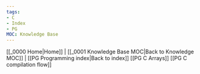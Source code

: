 ```yaml
---
tags: 
- C
- Index
- PG
MOC: Knowledge Base
---
```

[[_0000 Home|Home]] | [[_0001 Knowledge Base MOC|Back to Knowledge MOC]] | [[PG Programming index|Back to index]]
[[PG C Arrays]]
[[PG C compilation flow]]